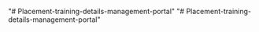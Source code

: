 "# Placement-training-details-management-portal" 
"# Placement-training-details-management-portal" 
